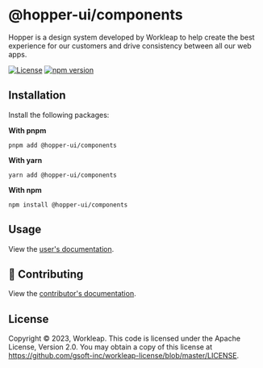# @hopper-ui/components

Hopper is a design system developed by Workleap to help create the best experience for our customers and drive consistency between all our web apps.

[![License](https://img.shields.io/badge/License-Apache_2.0-blue.svg)](../../LICENSE)
[![npm version](https://img.shields.io/npm/v/@hopper-ui/components)](https://www.npmjs.com/package/@hopper-ui/components)

## Installation

Install the following packages:

**With pnpm**

```shell
pnpm add @hopper-ui/components
```

**With yarn**

```shell
yarn add @hopper-ui/components
```

**With npm**

```shell
npm install @hopper-ui/components
```

## Usage

View the [user's documentation](https://hopper.workleap.design/).

## 🤝 Contributing

View the [contributor's documentation](https://github.com/gsoft-inc/wl-hopper/blob/main/CONTRIBUTING.md).

## License

Copyright © 2023, Workleap. This code is licensed under the Apache License, Version 2.0. You may obtain a copy of this license at https://github.com/gsoft-inc/workleap-license/blob/master/LICENSE.
